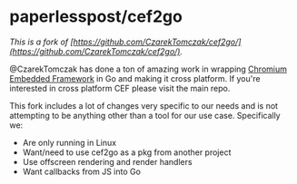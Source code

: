 # paperlesspost/cef2go

*This is a fork of [https://github.com/CzarekTomczak/cef2go/](https://github.com/CzarekTomczak/cef2go/).*

@CzarekTomczak has done a ton of amazing work in wrapping [Chromium Embedded Framework](https://code.google.com/p/chromiumembedded/) in Go and making it cross platform. If you're interested in cross platform CEF please visit the main repo.

This fork includes a lot of changes very specific to our needs and is not attempting to be anything other than a tool for our use case. Specifically we:

- Are only running in Linux
- Want/need to use cef2go as a pkg from another project
- Use offscreen rendering and render handlers
- Want callbacks from JS into Go


